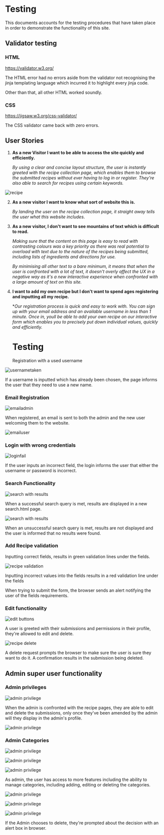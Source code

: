 # Testing



This documents accounts for the testing procedures that have taken place in order to demonstrate the functionality of this site. 



## Validator testing

### HTML

https://validator.w3.org/

The HTML error had no errors aside from the validator not recognising the jinja templating language which incurred it to highlight every jinja code. 

Other than that, all other HTML worked soundly. 



### CSS

https://jigsaw.w3.org/css-validator/

The CSS validator came back with zero errors. 





## User Stories



1. **As a new Visitor I want to be able to access the site quickly and efficiently.**

   *By using a clear and concise layout structure, the user is instantly greeted with the recipe collection page, which enables them to browse the submitted recipes without ever having to log in or register. They're also able to search for recipes using certain keywords.*

 ![recipe](/static/images/Testing/recipe-menu.png)




2. **As a new visitor I want to know what sort of website this is.** 

   *By landing the user on the recipe collection page, it straight away tells the user what this website includes*.

3. **As a new visitor, I don't want to see mountains of text which is difficult to read.**

   *Making sure that the content on this page is easy to read with contrasting colours was a key priority as there was real potential to overload with text due to the nature of the recipes being submitted, including lists of ingredients and directions for use.* 

   *By minimising all other text to a bare minimum, it means that when the user is confronted with a lot of text, it doesn't overly affect the UX in a negative way as it's a new interactive experience when confronted with a large amount of text on this site.*

4. **I want to add my own recipe but I don't want to spend ages registering and inputting all my recipe.**

   **Our registration process is quick and easy to work with. You can sign up with your email address and an available username in less than 1 minute.
   Once in, youll be able to add your own recipe on our interactive form which enables you to precisely put down individual values, quickly and efficiently.*

   

   # Testing

   Registration with a used username

   

  ![usernametaken](/static/images/Testing/username-taken.png)

   

   If a username is inputted which has already been chosen, the page informs the user that they need to use a new name. 

   

   ### Email Registration

   

   ![emailadmin](/static/images/Testing/email-to-admin.png)

   

   When registered, an email is sent to both the admin and the new user welcoming them to the website.

![emailuser](/static/images/Testing/email-to-user.png)
   

   ### Login with wrong credentials

   

![loginfail](/static/images/Testing/login-fail.png)
   

   If the user inputs an incorrect field, the login informs the user that either the username or password is incorrect. 

   

   ### Search Functionality

   

   ![search with results](/static/images/Testing/search-with-results.png)

   

   When a successful search query is met, results are displayed in a new search.html page. 

   

   ![search with results](/static/images/Testing/search-no-results.png)


   

   When an unsuccessful search query is met, results are not displayed and the user is informed that no results were found. 

   

   ### Add Recipe validation


   Inputting correct fields, results in green validation lines under the fields. 

   ![recipe validation](/static/images/Testing/recipe-add-form.png)

   Inputting incorrect values into the fields results in a red validation line under the fields

   When trying to submit the form, the browser sends an alert notifying the user of the fields requirements. 


   ### Edit functionality

   

   ![edit buttons](/static/images/Testing/user-edit-recipe.png)

   

   A user is greeted with their submissions and permissions in their profile, they're allowed to edit and delete.

   

   ![recipe delete](/static/images/Testing/user-delete-recipe.png)
   

   A delete request prompts the browser to make sure the user is sure they want to do it. A confirmation results in the submission being deleted. 

   

   ## Admin super user functionality

   

   ### Admin privileges 

   

   ![admin privilege](/static/images/Testing/admin-privileges-in-recipes.png)

   

   When the admin is confronted with the recipe pages, they are able to edit and delete the submissions, only once they've been amended by the admin will they display in the admin's profile. 

   
   ![admin privilege](/static/images/Testing/admin-privileges-in-navbar.png)


   ### Admin Categories

 
   ![admin privilege](/static/images/Testing/admin-manage-categories.png)

   ![admin privilege](/static/images/Testing/admin-add-category.png)

   ![admin privilege](/static/images/Testing/admin-new-category.png)
   

   As admin, the user has access to more features including the ability to manage categories, including adding, editing or deleting the categories. 

   ![admin privilege](/static/images/Testing/admin-category-edit1.png)

   ![admin privilege](/static/images/Testing/admin-category-edit-success.png)
   
   ![admin privilege](/static/images/Testing/admin-category-delete.png)
   

   If the Admin chooses to delete, they're prompted about the decision with an alert box in browser. 

   

   

